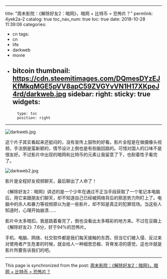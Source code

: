 
---
title: "周末影院：《解除好友2：暗网》，暗网 + 比特币 = 恐怖片？"
permlink: 4yek2a-2
catalog: true
toc_nav_num: true
toc: true
date: 2018-10-28 11:39:06
categories:
- cn
tags:
- cn
- life
- darkweb
- movie
- bitcoin
thumbnail: https://cdn.steemitimages.com/DQmesDYzEJKfMkqMGE5pVV8apC59ZVGYvVN1H17XKpeJ4rd/darkweb.jpg
sidebar:
    right:
        sticky: true
widgets:
    -
        type: toc
        position: right
---


![darkweb.jpg](https://cdn.steemitimages.com/DQmesDYzEJKfMkqMGE5pVV8apC59ZVGYvVN1H17XKpeJ4rd/darkweb.jpg)

这个片子其实看起来还挺闷的，没有宣传上鼓吹的好看。影片全程是在做摄像头视频，手法倒是蛮新颖的，情节设计上倒也是有些脑回路的。可惜对国人的口味不是很友好。不过影片中出现的暗网和比特币的元素让我留意了下，也耐着性子看完了。

![darkweb2.jpg](https://cdn.steemitimages.com/DQmTkbv4KdNHUcGMxwLGUJZTrHH75MRHr9weS9dSAJUjrS8/darkweb2.jpg)

影片是全程好友视频聊天，最后聊出了人命了！

《解除好友2：暗网》讲述的是一个少年在通过不正当手段获取了一个笔记本电脑后，用它来跟朋友们聊天，却不知道自己已经被网络背后的邪恶势力所盯上了。电脑中的杀人和暴力等视频原以为是一些影片，却不知是真正的犯罪现场。当这些人知道时，心理开始崩溃......

影片中太多暗扣，我是跳着看完了，倒也没看出太多精彩的地方来。不过在豆瓣上《解除好友2》7.6分，好于94%的恐怖片。


手机、电脑、网络、社交软件都是我们每天接触的东西，但当它们被入侵、反过来对使用者产生危害的时候，就会给人一种细思恐极、背脊发凉的感觉，这也许就是影片所要告诉我们的吧。

- - -

This page is synchronized from the post: [周末影院：《解除好友2：暗网》，暗网 + 比特币 = 恐怖片？](https://steemit.com/@lemooljiang/4yek2a-2)
